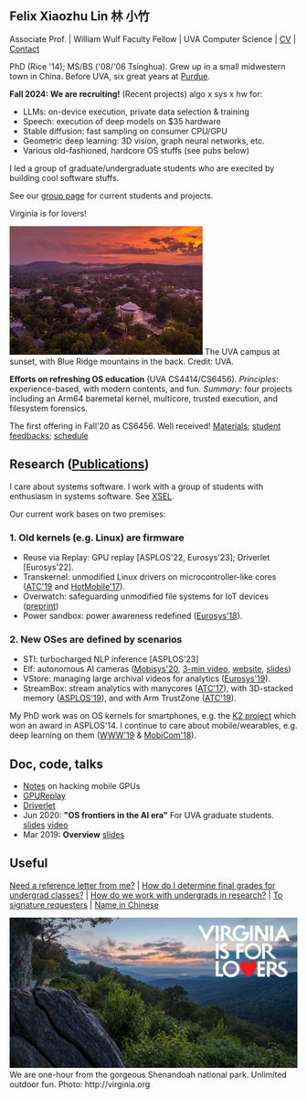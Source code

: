 ## Felix Xiaozhu Lin   林 小竹

Associate Prof. | William Wulf Faculty Fellow | UVA Computer Science | [CV](/cv.pdf) | [Contact](/contact.html)

PhD (Rice '14); MS/BS ('08/'06 Tsinghua). Grew up in a small midwestern town in China. Before UVA, six great years at [Purdue](./leaving.pdf).

<!--- 
**I care system software for addressing challenges raised by new workloads and new hardware. My recent work includes OS support for stream processing, for heterogeneous memory, and for wearable devices.**
-->

**Fall 2024: We are recruiting!**
(Recent projects) algo x sys x hw for: 

* LLMs: on-device execution, private data selection & training 
* Speech: execution of deep models on $35 hardware
* Stable diffusion: fast sampling on consumer CPU/GPU  
* Geometric deep learning: 3D vision, graph neural networks, etc. 
* Various old-fashioned, hardcore OS stuffs (see pubs below) 

I led a group of graduate/undergraduate students who are execited by building cool software stuffs. 

See our [group page](http://xsel.rocks) for current students and projects.

Virginia is for lovers! 

<!---- https://dailyprogress.com/uva-aerial/image_aa006d50-0868-11e4-b818-001a4bcf6878.html The UVA campus in the Fall, [credits](https://dailyprogress.com/uva-aerial/image_aa006d50-0868-11e4-b818-001a4bcf6878.html) -->

<img src="img\sunset_grounds_ss_18.jpg" alt="img/aerial.img" style="zoom: 33%;" />
The UVA campus at sunset, with Blue Ridge mountains in the back. Credit: UVA.

**Efforts on refreshing OS education** (UVA CS4414/CS6456). *Principles*: experience-based, with modern contents, and fun. *Summary*: four projects including an Arm64 baremetal kernel, multicore, trusted execution, and filesystem forensics.

The first offering in Fall'20 as CS6456. Well received!  [Materials](https://github.com/fxlin/os-course/tree/master/docs); [student feedbacks](https://github.com/fxlin/os-course/blob/master/Report%20for%20CS%206456%20-%20001%20Operating%20Systems%20Xiaozhu%20Lin_3E9C532B-F1EE-494A-A44F-3B9766CB3912en-US.pdf); [schedule](https://github.com/fxlin/os-course/blob/master/cs6456-fall20-schedule.pdf)

## Research ([Publications](https://thexsel.github.io/papers.html))

<!--- 
I care about systems software -- mostly for computers consuming power roughly in the (10 Milliwatt, 500 Watt) range. 
Today they include sensors, smart phones/devices, and edge servers. 
-->

I care about systems software. I work with a group of students with enthusiasm in systems software. See [XSEL](http://xsel.rocks). 

Our current work bases on two premises: 

### 1. Old kernels (e.g. Linux) are firmware 
* Reuse via Replay: GPU replay [ASPLOS'22, Eurosys'23]; Driverlet [Eurosys'22].
* Transkernel: unmodified Linux drivers on microcontroller-like cores ([ATC'19](https://arxiv.org/abs/1811.05000) and [HotMobile'17](https://thexsel.github.io/papers/hotmobile17.pdf)).
* Overwatch: safeguarding unmodified file systems for IoT devices ([preprint](https://arxiv.org/abs/1902.06327))
* Power sandbox: power awareness redefined ([Eurosys'18](https://thexsel.github.io/p/psbox/index.html)).

### 2. New OSes are defined by scenarios 
* STI: turbocharged NLP inference [ASPLOS'23]
* Elf: autonomous AI cameras ([Mobisys'20](https://arxiv.org/abs/1909.00841), [3-min video](https://www.dropbox.com/s/rv71kw1frkp9yqu/elf-3min.mp4?dl=0), [website](https://xumengwei.github.io/projects/elf.html), [slides](https://xumengwei.github.io/files/MobiSys-Elf-slides.pdf))
* VStore: managing large archival videos for analytics ([Eurosys'19](https://arxiv.org/abs/1810.01794)). 
* StreamBox: stream analytics with manycores ([ATC'17](https://thexsel.github.io/p/streambox/index.html)), with 3D-stacked memory ([ASPLOS'19](https://arxiv.org/abs/1901.01328)), and with Arm TrustZone ([ATC'19](https://arxiv.org/abs/1808.05078)).


My PhD work was on OS kernels for smartphones, e.g. the [K2 project](http://www.k2os.org) which won an award in ASPLOS'14. I continue to care about mobile/wearables, e.g. deep learning on them ([WWW'19](https://arxiv.org/abs/1812.05448) & [MobiCom'18](https://arxiv.org/abs/1712.01670)). 

## Doc, code, talks
* [Notes](https://bakhi.github.io/mobileGPU/) on hacking mobile GPUs
* [GPUReplay](https://github.com/bakhi/GPUReplay)
* [Driverlet](https://zaxguo.github.io/drvlet/index.html)
* Jun 2020: **"OS frontiers in the AI era"** For UVA graduate students. [slides](https://www.slideshare.net/secret/4GjP2jyTXuau6x) [video](https://youtu.be/Ntm388nz2CY)
* Mar 2019: **Overview** [slides](https://www.slideshare.net/secret/JS0VXXRm579Wnu)

## Useful 

[Need a reference letter from me?](/letter-policy.pdf)
| [How do I determine final grades for undergrad classes?](/final-grades.pdf)
| [How do we work with undergrads in research?](/undergrad-research.pdf)
| [To signature requesters](/sign.html)
| [Name in Chinese](/img/name.jpg)

<img src="img\forlovers.jpg" alt="img/forlovers.img" style="zoom:50%;" />
We are one-hour from the gorgeous Shenandoah national park. Unlimited outdoor fun. Photo: http://virginia.org

